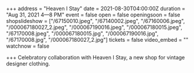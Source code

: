 +++
address = "Heaven I Stay"
date = 2021-08-30T04:00:00Z
duration = "Aug 31, 2021 4—8 PM"
event = false
open = false
openingsoon = false
shopslideshow = ["/67150010.jpeg", "/67140002.jpeg", "/67160006.jpeg", "/000067180027_2.jpeg", "/000067190016.jpeg", "/000067180015.jpeg", "/67170008.jpeg", "/000067180015.jpg", "/000067190016.jpg", "/67170008.jpg", "/000067180027_2.jpg"]
tickets = false
video_embed = ""
watchnow = false

+++
Celebratory collaboration with Heaven I Stay, a new shop for vintage designer clothing.